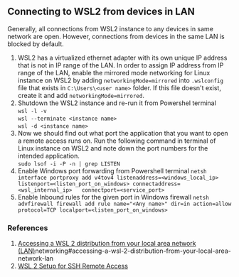 ## Connecting to WSL2 from devices in LAN

Generally, all connections from WSL2 instance to any devices in same network are open. However, connections from devices in the same LAN is blocked by default. 

1. WSL2 has a virtualized ethernet adapter with its own unique IP address that is not in IP range of the LAN. In order to assign IP address from IP range of the LAN, enable the mirrored mode networking for Linux instance on WSL2 by adding `networkingMode=mirrored` into `.wslconfig` file that exists in `C:\Users\<user name>` folder. If this file doesn't exist, create it and add `networkingMode=mirrored`.  
2. Shutdown the WSL2 instance and re-run it from Powershel terminal   
`wsl -l -v`  
`wsl --terminate <instance name>`  
`wsl -d <instance name>`  
3. Now we should find out what port the application that you want to open a remote access runs on. Run the following command in terminal of Linux instance on WSL2 and note down the port numbers for the intended application.   
`sudo lsof -i -P -n | grep LISTEN`   
4. Enable Windows port forwarding from Powershell terminal
`netsh interface portproxy add v4tov4 listenaddress=<windows_local_ip> listenport=<listen_port_on_windows> connectaddress=<wsl_internal_ip>   connectport=<service_port>`   
5. Enable Inbound rules for the given port in Windows firewall
`netsh advfirewall firewall add rule name="<Any name>" dir=in action=allow protocol=TCP localport=<listen_port_on_windows>`   

### References

1. [Accessing a WSL 2 distribution from your local area network (LAN)](https://learn.microsoft.com/en-us/windows/wsl/)networking#accessing-a-wsl-2-distribution-from-your-local-area-network-lan
2. [WSL 2 Setup for SSH Remote Access](https://medium.com/@wuzhenquan/windows-and-wsl-2-setup-for-ssh-remote-access-013955b2f421)
